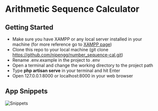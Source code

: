 # Arithmetic Sequence Calculator

## Getting Started
- Make sure you have XAMPP or any local server installed in your machine (for more reference go to [XAMPP page](https://apachefriends.org/index.html))
- Clone this repo to your local machine (git clone https://github.com/nipengg/number_sequence-cal.git)
- Rename .env.example in the project to .env
- Open a terminal and change the working directory to the project path
- Type **php artisan serve** in your terminal and hit Enter
- Open 127.0.0.1:8000 or localhost:8000 in your web browser

## App Snippets
![Snippets](https://user-images.githubusercontent.com/46013258/106988851-55b22300-67a3-11eb-813a-18d1214571a2.png)
